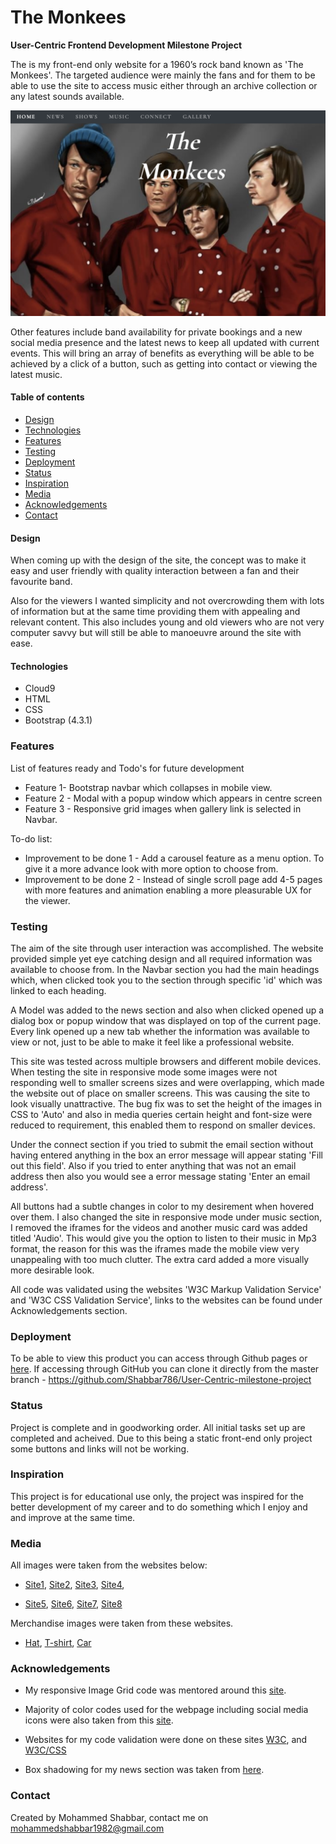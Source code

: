 The Monkees
============

**User-Centric Frontend Development Milestone Project**  

The is my front-end only website for a 1960’s rock band known as 'The Monkees'. The targeted audience were mainly the fans and for them 
to be able to use the site to access music either through an archive collection or any latest sounds available. 

![GitHub Logo](images/cover.png)

Other features include band availability for private bookings and a new social media presence and the latest news to keep all updated with current events. This will bring an array of benefits
as everything will be able to be achieved by a click of a button, such as getting into contact or viewing the latest music.

#### Table of contents
* [Design](#design)
* [Technologies](#technologies)
* [Features](#features)
* [Testing](#testing)
* [Deployment](#deployment)
* [Status](#status)
* [Inspiration](#inspiration)
* [Media](#media)
* [Acknowledgements](#acknowledgements)
* [Contact](#contact)

#### Design

When coming up with the design of the site, the concept was to make it easy and user friendly with quality interaction between a fan and their favourite band. 

Also for the viewers I wanted simplicity and not overcrowding them with lots of information but at the same time providing them with appealing and relevant content. This also includes young and old viewers who are not
very computer savvy but will still be able to manoeuvre around the site with ease.

#### Technologies

-  Cloud9
-  HTML
-  CSS
-  Bootstrap (4.3.1)

### Features

List of features ready and Todo's for future development

- Feature 1- Bootstrap navbar which collapses in mobile view.
- Feature 2 - Modal with a popup window which appears in centre screen
- Feature 3 - Responsive grid images when gallery link is selected in Navbar.

To-do list:

- Improvement to be done 1 - Add a carousel feature as a menu option. To give it a more advance look with more option to choose from.
- Improvement to be done 2 - Instead of single scroll page add 4-5 pages with more features and animation enabling a more pleasurable UX for the viewer.

### Testing

The aim of the site through user interaction was accomplished. The website provided simple yet eye catching design and all required information was available to choose from.
In the Navbar section you had the main headings which, when clicked took you to the section through specific 'id' which was linked to each heading. 

A Model was added to the news section and also when clicked opened up a dialog box or popup window that was displayed on top of the current page. Every link opened up a new tab whether the information was available to view or not, 
just to be able to make it feel like a professional website.

This site was tested across multiple browsers and different mobile devices. When testing the site in responsive mode some images were not responding well to smaller screens sizes and were overlapping, which made the website out of place on smaller screens. This was causing the site to look visually
unattractive. The bug fix was to set the height of the images in CSS to 'Auto' and also in media queries certain height and font-size were reduced to requirement, this enabled them to respond on smaller devices.

Under the connect section if you tried to submit the email section without having entered anything in the box an error message will appear stating 'Fill out this field'. Also if you tried to enter
anything that was not an email address then also you would see a error message stating 'Enter an email address'.

All buttons had a subtle changes in color to my desirement when hovered over them. I also changed the site in responsive mode under music section, I removed the iframes for the videos and another music card was added titled 'Audio'. This would give you the option to listen to their music in Mp3 
format, the reason for this was the iframes made the mobile view very unappealing with too much clutter. The extra card added a more visually more desirable look.

All code was validated using the websites 'W3C Markup Validation Service' and 'W3C CSS Validation Service', links to the websites can be found under Acknowledgements section. 

### Deployment

To be able to view this product you can access through Github pages or
[here][Project]. If accessing through GitHub you can clone it directly from the master branch - https://github.com/Shabbar786/User-Centric-milestone-project

[Project]:https://shabbar786.github.io/User-Centric-milestone-project/

### Status

Project is complete and in goodworking order. All initial tasks set up are completed and acheived. Due to this being a static front-end only project some buttons and links will not be working.

### Inspiration

This project is for educational use only, the project was inspired for the better development of my career and to do something which I enjoy and and improve at the same time.

### Media

All images were taken from the websites below:

- [Site1][image], [Site2](https://5dcreations.com/branding/20-free-social-media-background-1/ ), [Site3](https://www.tvinsider.com/756298/watch-the-monkees-tv-series-metv/), [Site4](https://www.npr.org/2018/12/29/676852011/the-monkees-tried-to-cut-their-strings-with-head?t=1560453184534), 

[image]: https://www.monkees.net/monkees-art-piece/, 

- [Site5](https://www.pinterest.co.uk/pin/237001999119075592/), [Site6](http://nightflight.com/merry-christmas-the-monkeess-a-cappella-version-of-the-traditional-spanish-carol-riu-riu-chiu/), [Site7](https://instrumentalfx.co/the-monkees-im-a-believer-instrumental/), [Site8](https://www.pinterest.com/pin/143974519307681728/)

Merchandise images were taken from these websites.

- [Hat](https://monkeesstore.warnermusic.com), [T-shirt](https://www.amazon.co.uk/Official-Monkees-Guitar-Logo-T-Shirt/dp/B07D5W2VYG), [Car](https://www.ebay.co.uk/p/The-Monkees-4-5-Vinyl-Figures-Titans-Michael-Nesmith/2242021122)

### Acknowledgements

- My responsive Image Grid code was mentored around this
[site][Grid].

[Grid]:https://www.w3schools.com/howto/howto_css_image_grid_responsive.asp

- Majority of color codes used for the webpage including social media icons were also taken from this
[site][Colors].

[colors]: https://www.lockedownseo.com/social-media-colors/

- Websites for my code validation were done on these sites
[W3C][Code], and [W3C/CSS](https://jigsaw.w3.org/css-validator/)

[code]: https://validator.w3.org

- Box shadowing for my news section was taken from
[here][box].

[box]: https://www.cssmatic.com/box-shadow


### Contact
Created by Mohammed Shabbar, contact me on mohammedshabbar1982@gmail.com


